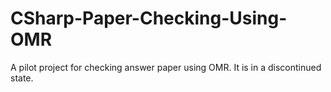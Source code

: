 # CSharp-Paper-Checking-Using-OMR
A pilot project for checking answer paper using OMR. It is in a discontinued state.

